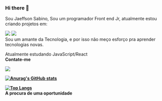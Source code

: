 ### Hi there 👋

Sou Jaeffson Sabino, Sou um programador Front end Jr, atualmente estou criando projetos em:

<img src="https://img.shields.io/badge/HTML5-E34F26?style=for-the-badge&logo=html5&logoColor=white" >
<img src="https://img.shields.io/badge/CSS3-1572B6?style=for-the-badge&logo=css3&logoColor=white" >
<br>
Sou um amante da Tecnologia, e por isso não meço esforço pra aprender tecnologias novas.

Atualmente estudando JavaScript/React
<br>
<b> Contate-me 
<br>

<a href="https://www.linkedin.com/in/jaeffson-sabino-151955223/">
<img src="https://img.shields.io/badge/LinkedIn-0077B5?style=for-the-badge&logo=linkedin&logoColor=white" />
</a>

[![Anurag's GitHub stats](https://github-readme-stats.vercel.app/api?username=jaeffson)](https://github.com/anuraghazra/github-readme-stats)

[![Top Langs](https://github-readme-stats.vercel.app/api/top-langs/?username=jaeffson)](https://github.com/anuraghazra/github-readme-stats)
<br>
A procura de uma oportunidade


